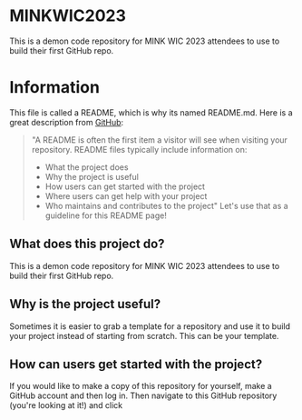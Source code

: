 # MINKWIC2023
This is a demon code repository for MINK WIC 2023 attendees to use to build their first GitHub repo.

# Information
This file is called a README, which is why its named README.md. Here is a great description from [GitHub](https://docs.github.com/en/repositories/managing-your-repositorys-settings-and-features/customizing-your-repository/about-readmes):  
>"A README is often the first item a visitor will see when visiting your repository. README files typically include information on:
>  - What the project does
>  - Why the project is useful
>  - How users can get started with the project
>  - Where users can get help with your project
>  - Who maintains and contributes to the project"
Let's use that as a guideline for this README page!

## What does this project do?
This is a demon code repository for MINK WIC 2023 attendees to use to build their first GitHub repo.

## Why is the project useful?
Sometimes it is easier to grab a template for a repository and use it to build your project instead of starting from scratch. This can be your template.

## How can users get started with the project?
If you would like to make a copy of this repository for yourself, make a GitHub account and then log in. Then navigate to this GitHub repository (you're looking at it!) and click 
